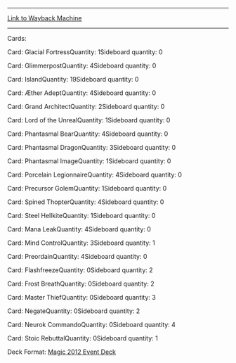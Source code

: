 
---
[Link to Wayback Machine](https://web.archive.org/web/20150701113206/http://magic.wizards.com/en/articles/decks/illusionary-might-2014-10-08)

[_metadata_:generator]:- "Drupal 7 (http://drupal.org)"
[_metadata_:node]:- "286071"
[_metadata_:publish_date]:- "2014-10-08"
[_metadata_:source]:- "article"
[_metadata_:title]:- "ILLUSIONARY MIGHT"
[_metadata_:wayback_capture_timestamp]:- "2015-07-01 11:32:06"
[_metadata_:wayback_raw_url]:- "https://web.archive.org/web/20150701113206id_/http://magic.wizards.com/en/articles/decks/illusionary-might-2014-10-08"
[_metadata_:wayback_url]:- "http://magic.wizards.com/en/articles/decks/illusionary-might-2014-10-08"
---





Cards: 

Card: Glacial FortressQuantity: 1Sideboard quantity: 0 



Card: GlimmerpostQuantity: 4Sideboard quantity: 0 



Card: IslandQuantity: 19Sideboard quantity: 0 



Card: Æther AdeptQuantity: 4Sideboard quantity: 0 



Card: Grand ArchitectQuantity: 2Sideboard quantity: 0 



Card: Lord of the UnrealQuantity: 1Sideboard quantity: 0 



Card: Phantasmal BearQuantity: 4Sideboard quantity: 0 



Card: Phantasmal DragonQuantity: 3Sideboard quantity: 0 



Card: Phantasmal ImageQuantity: 1Sideboard quantity: 0 



Card: Porcelain LegionnaireQuantity: 4Sideboard quantity: 0 



Card: Precursor GolemQuantity: 1Sideboard quantity: 0 



Card: Spined ThopterQuantity: 4Sideboard quantity: 0 



Card: Steel HellkiteQuantity: 1Sideboard quantity: 0 



Card: Mana LeakQuantity: 4Sideboard quantity: 0 



Card: Mind ControlQuantity: 3Sideboard quantity: 1 



Card: PreordainQuantity: 4Sideboard quantity: 0 



Card: FlashfreezeQuantity: 0Sideboard quantity: 2 



Card: Frost BreathQuantity: 0Sideboard quantity: 2 



Card: Master ThiefQuantity: 0Sideboard quantity: 3 



Card: NegateQuantity: 0Sideboard quantity: 2 



Card: Neurok CommandoQuantity: 0Sideboard quantity: 4 



Card: Stoic RebuttalQuantity: 0Sideboard quantity: 1 

Deck Format: [Magic 2012 Event Deck](/en/deck-format/magic-2012-event-deck)


 

 
